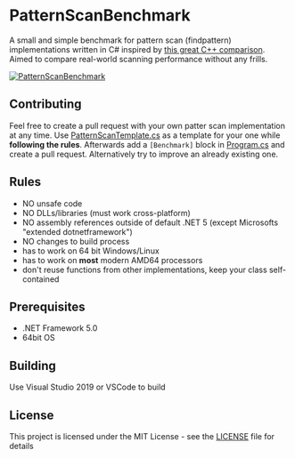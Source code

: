 # PatternScanBenchmark

A small and simple benchmark for pattern scan (findpattern) implementations written in C# inspired by [this great C++ comparison](https://github.com/learn-more/findpattern-bench). Aimed to compare real-world scanning performance without any frills.

[![PatternScanBenchmark](https://camo.githubusercontent.com/43fe6c4cca103a06d6527c565137134f764bab1c1da3e254b5dc55bf7527c18d/68747470733a2f2f692e696d6775722e636f6d2f4b3066384458312e706e67)](#)

## Contributing

Feel free to create a pull request with your own patter scan implementation at any time. Use [PatternScanTemplate.cs](PatternScanBench/Implementations/PatternScanTemplate.cs) as a template for your one while **following the rules**. Afterwards add a `[Benchmark]` block in [Program.cs](PatternScanBench/Program.cs) and create a pull request. Alternatively try to improve an already existing one.

## Rules

* NO unsafe code
* NO DLLs/libraries (must work cross-platform)
* NO assembly references outside of default .NET 5 (except Microsofts "extended dotnetframework")
* NO changes to build process
* has to work on 64 bit Windows/Linux
* has to work on **most** modern AMD64 processors
* don't reuse functions from other implementations, keep your class self-contained

## Prerequisites

* .NET Framework 5.0
* 64bit OS

## Building

Use Visual Studio 2019 or VSCode to build

## License

This project is licensed under the MIT License - see the [LICENSE](LICENSE) file for details
